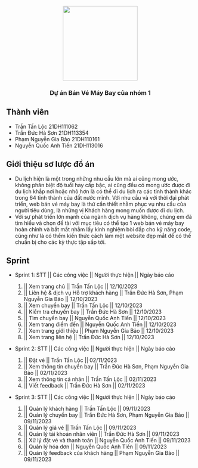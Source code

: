 <p align="center" width="300">
   <img align="center" width="200" src="![Imgur](https://i.imgur.com/ELJ3zZk.png)" />
   <h3 align="center">Dự án Bán Vé Máy Bay của nhóm 1</h3>
</p>

## Thành viên
- Trần Tấn Lộc 21DH111062
- Trần Đức Hà Sơn 21DH113354
- Phạm Nguyễn Gia Bảo 21DH110161
- Nguyễn Quốc Anh Tiến 21DH113016

## Giới thiệu sơ lược đồ án
- Du lịch hiện là một trong những nhu cầu lớn mà ai cũng mong ước, không phân biệt độ tuổi hay cấp bậc, ai cũng đều có mong ước được đi du lịch khắp nơi hoặc nhỏ hơn là có thể đi du lịch ra các tỉnh thành khác trong 64 tỉnh thành của đất nước mình. Với nhu cầu và với thời đại phát triển, web bán vé máy bay là thứ cần thiết nhằm phục vụ nhu cầu của người tiêu dùng, là những vị Khách hàng mong muốn được đi du lịch.
- Với sự phát triển lớn mạnh của ngành dịch vụ hàng không, chúng em đã tìm hiểu và chọn đề tài với mục tiêu có thể tạo 1 web bán vé máy bay hoàn chỉnh và bắt mắt nhằm lấy kinh nghiệm bòi đắp cho kỹ năng code, cũng như là có thểm kiến thức cách làm một website đẹp mắt để có thể chuẩn bị cho các kỳ thực tập sắp tới.
## Sprint
- Sprint 1:
  STT ||              Các công việc                   ||     Người thực hiện                                      ||     Ngày báo cáo
  1.  ||    Xem trang chủ                             ||      Trần Tấn Lộc                                        ||     12/10/2023
  2.  ||    Liên hệ & dịch vụ Hỗ trợ khách hàng       ||      Trần Đức Hà Sơn, Phạm Nguyễn Gia Bảo                ||     12/10/2023
  3.  ||    Xem chuyến bay                            ||      Trần Tấn Lộc                                        ||     12/10/2023
  4.  ||    Kiểm tra chuyến bay                       ||      Trần Đức Hà Sơn                                     ||     12/10/2023
  5.  ||    Tìm chuyến bay                            ||      Nguyễn Quốc Anh Tiến                                ||     12/10/2023       
  6.  ||    Xem trang điểm đến                        ||      Nguyễn Quốc Anh Tiến                                ||     12/10/2023
  7.  ||    Xem trang giới thiệu                      ||      Phạm Nguyễn Gia Bảo                                 ||     12/10/2023
  8.  ||    Xem trang liên hệ                         ||      Trần Đức Hà Sơn                                     ||     12/10/2023

- Sprint 2: 
  STT ||              Các công việc                      ||     Người thực hiện                                   ||     Ngày báo cáo
  1.  ||    Đặt vé                                       ||      Trần Tấn Lộc                                     ||      02/11/2023
  2.  ||    Xem thông tin chuyển bay                     ||      Trần Đức Hà Sơn, Phạm Nguyễn Gia Bảo             ||      02/11/2023
  3.  ||    Xem thông tin cá nhân                        ||      Trần Tấn Lộc                                     ||      02/11/2023
  4.  ||    Viết feedback                                ||      Trần Đức Hà Sơn                                  ||      02/11/2023


- Sprint 3:
  STT ||              Các công việc                   ||     Người thực hiện                                      ||      Ngày báo cáo
  1.  ||    Quản lý khách hàng                        ||      Trần Tấn Lộc                                        ||      09/11/2023
  2.  ||    Quản lý chuyến bay                        ||      Trần Đức Hà Sơn, Phạm Nguyễn Gia Bảo                ||      09/11/2023
  3.  ||    Quản lý giá vé                            ||      Trần Tấn Lộc                                        ||      09/11/2023
  4.  ||    Quản lý tài khoản nhân viên               ||      Trần Đức Hà Sơn                                     ||      09/11/2023
  5.  ||    Xử lý đặt vé và thanh toán                ||      Nguyễn Quốc Anh Tiến                                ||      09/11/2023
  6.  ||    Quản lý hóa đơn                           ||      Nguyễn Quốc Anh Tiến                                ||      09/11/2023
  7.  ||    Quản lý feedback của khách hàng           ||      Phạm Nguyễn Gia Bảo                                 ||      09/11/2023


  


